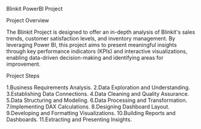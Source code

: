 Blinkit PowerBI Project

Project Overview

The Blinkit Project is designed to offer an in-depth analysis of Blinkit's sales trends, customer satisfaction levels, and inventory management. By leveraging Power BI, this project aims to present meaningful insights through key performance indicators (KPIs) and interactive visualizations, enabling data-driven decision-making and identifying areas for improvement.

Project Steps

1.Business Requirements Analysis.
2.Data Exploration and Understanding.
3.Establishing Data Connections.
4.Data Cleaning and Quality Assurance.
5.Data Structuring and Modeling.
6.Data Processing and Transformation.
7.Implementing DAX Calculations.
8.Designing Dashboard Layout.
9.Developing and Formatting Visualizations.
10.Building Reports and Dashboards.
11.Extracting and Presenting Insights.


